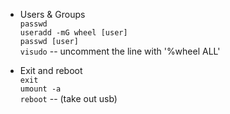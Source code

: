 - Users & Groups  
    `passwd`  
    `useradd -mG wheel [user]`  
    `passwd [user]`  
    `visudo`  -- uncomment the line with '%wheel ALL'  


- Exit and reboot  
    `exit`  
    `umount -a`  
    `reboot`  -- (take out usb)

